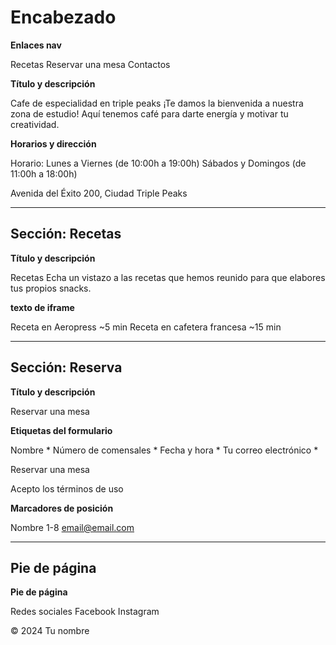 # Encabezado

**Enlaces nav**

Recetas
Reservar una mesa
Contactos

**Título y descripción**

Cafe de especialidad en triple peaks
¡Te damos la bienvenida a nuestra zona de estudio! Aquí tenemos café para darte energía y motivar tu creatividad.

**Horarios y dirección**

Horario:
Lunes a Viernes (de 10:00h a 19:00h)
Sábados y Domingos (de 11:00h a 18:00h)

Avenida del Éxito 200, Ciudad Triple Peaks

---

## Sección: Recetas

**Título y descripción**

Recetas
Echa un vistazo a las recetas que hemos reunido para que elabores tus propios snacks.

**texto de iframe**

Receta en Aeropress
~5 min
Receta en cafetera francesa
~15 min

---

## Sección: Reserva

**Título y descripción**

Reservar una mesa

**Etiquetas del formulario**

Nombre *
Número de comensales *
Fecha y hora *
Tu correo electrónico *

Reservar una mesa

Acepto los términos de uso

**Marcadores de posición**

Nombre
1-8
email@email.com

---

## Pie de página


**Pie de página**

Redes sociales
Facebook
Instagram

© 2024 Tu nombre
